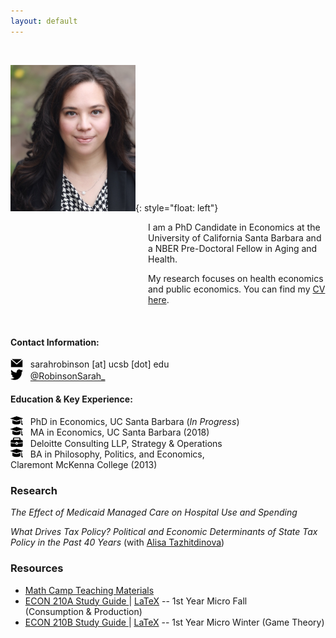 ```yaml
---
layout: default
---
```


<br>


<img src="./assets/images/profile.jpg" alt="profile" width="200"/>{: style="float: left"}
<p style="margin-left: 220px">I am a PhD Candidate in Economics at the University of California Santa Barbara and a NBER Pre-Doctoral Fellow in Aging and Health.</p> 

<p style="margin-left: 220px">My research focuses on health economics and public economics. You can find my <a href="./CV.pdf">CV here</a>.</p>

<br clear="left"/>


#### Contact Information:
<img src="./assets/images/email.png" width="20"/> &nbsp; sarahrobinson [at] ucsb [dot] edu <br>
<img src="./assets/images/twitter.png" width="20"/> &nbsp; <a href="https://twitter.com/RobinsonSarah_" > @RobinsonSarah_</a>

#### Education & Key Experience:
<img src="./assets/images/education.png" width="20" /> &nbsp; PhD&nbsp;in&nbsp;Economics, UC&nbsp;Santa&nbsp;Barbara&nbsp;(*In&nbsp;Progress*) <br>
<img src="./assets/images/education.png" width="20"/> &nbsp; MA&nbsp;in&nbsp;Economics, UC&nbsp;Santa&nbsp;Barbara&nbsp;(2018)&nbsp;&nbsp;&nbsp;&nbsp;&nbsp;&nbsp;&nbsp;&nbsp;&nbsp;&nbsp;&nbsp;<br>
<img src="./assets/images/work.png" width="20" height="15" /> &nbsp; Deloitte&nbsp;Consulting&nbsp;LLP, Strategy&nbsp;&&nbsp;Operations&nbsp;&nbsp;&nbsp;&nbsp;&nbsp;&nbsp;&nbsp;<br>
<img src="./assets/images/education.png" width="20"/> &nbsp; BA&nbsp;in&nbsp;Philosophy, Politics,&nbsp;and&nbsp;Economics, Claremont&nbsp;McKenna&nbsp;College&nbsp;(2013) <br>

### Research
*The Effect of Medicaid Managed Care on Hospital Use and Spending*

*What Drives Tax Policy? Political and Economic Determinants of State Tax Policy in the Past 40 Years* (with&nbsp;[Alisa&nbsp;Tazhitdinova](https://alisatns.weebly.com))


### Resources
* [Math Camp Teaching Materials](./teaching/mathcamp) <br>
* <a href="./assets/210A Study Guide v39.pdf">ECON 210A Study Guide </a> \| <a href="./assets/210A v39.zip" download>LaTeX</a> -- 1st&nbsp;Year&nbsp;Micro&nbsp;Fall (Consumption&nbsp;&&nbsp;Production) <br>
* <a href="./assets/210B Study Guide v18.pdf">ECON 210B Study Guide </a> \| <a href="./assets/210B Study Guide v18.tex" download>LaTeX</a> -- 1st&nbsp;Year&nbsp;Micro&nbsp;Winter (Game&nbsp;Theory)<br>